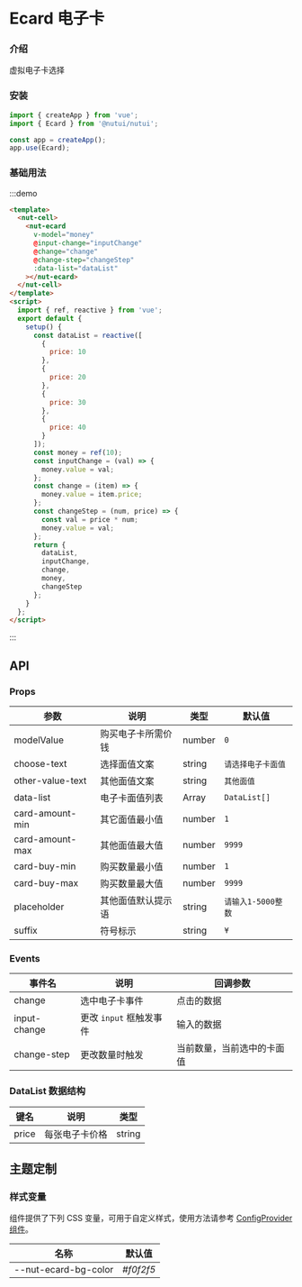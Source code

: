 # Ecard 电子卡

### 介绍

虚拟电子卡选择

### 安装

```javascript
import { createApp } from 'vue';
import { Ecard } from '@nutui/nutui';

const app = createApp();
app.use(Ecard);
```

### 基础用法

:::demo

```html
<template>
  <nut-cell>
    <nut-ecard
      v-model="money"
      @input-change="inputChange"
      @change="change"
      @change-step="changeStep"
      :data-list="dataList"
    ></nut-ecard>
  </nut-cell>
</template>
<script>
  import { ref, reactive } from 'vue';
  export default {
    setup() {
      const dataList = reactive([
        {
          price: 10
        },
        {
          price: 20
        },
        {
          price: 30
        },
        {
          price: 40
        }
      ]);
      const money = ref(10);
      const inputChange = (val) => {
        money.value = val;
      };
      const change = (item) => {
        money.value = item.price;
      };
      const changeStep = (num, price) => {
        const val = price * num;
        money.value = val;
      };
      return {
        dataList,
        inputChange,
        change,
        money,
        changeStep
      };
    }
  };
</script>
```

:::

## API

### Props

| 参数             | 说明               | 类型   | 默认值             |
| ---------------- | ------------------ | ------ | ------------------ |
| modelValue       | 购买电子卡所需价钱 | number | `0`                |
| choose-text      | 选择面值文案       | string | `请选择电子卡面值` |
| other-value-text | 其他面值文案       | string | `其他面值`         |
| data-list        | 电子卡面值列表     | Array  | `DataList[]`       |
| card-amount-min  | 其它面值最小值     | number | `1`                |
| card-amount-max  | 其他面值最大值     | number | `9999`             |
| card-buy-min     | 购买数量最小值     | number | `1`                |
| card-buy-max     | 购买数量最大值     | number | `9999`             |
| placeholder      | 其他面值默认提示语 | string | `请输入1-5000整数` |
| suffix           | 符号标示           | string | `¥`                |

### Events

| 事件名       | 说明                    | 回调参数                   |
| ------------ | ----------------------- | -------------------------- |
| change       | 选中电子卡事件          | 点击的数据                 |
| input-change | 更改 `input` 框触发事件 | 输入的数据                 |
| change-step  | 更改数量时触发          | 当前数量，当前选中的卡面值 |

### DataList 数据结构

| 键名  | 说明           | 类型   |
| ----- | -------------- | ------ |
| price | 每张电子卡价格 | string |

## 主题定制

### 样式变量

组件提供了下列 CSS 变量，可用于自定义样式，使用方法请参考 [ConfigProvider 组件](#/zh-CN/component/configprovider)。

| 名称                 | 默认值    |
| -------------------- | --------- |
| --nut-ecard-bg-color | _#f0f2f5_ |
